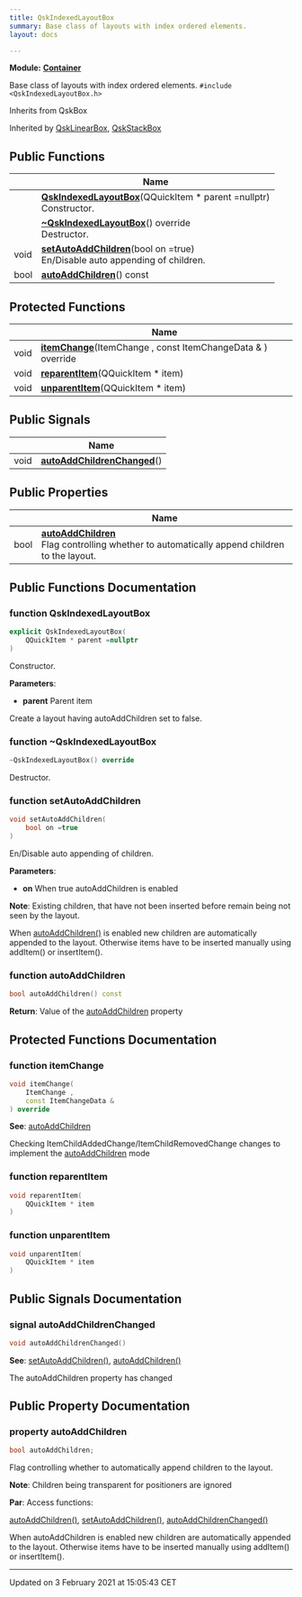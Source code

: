 ```yaml
---
title: QskIndexedLayoutBox
summary: Base class of layouts with index ordered elements. 
layout: docs

---
```



**Module:** **[Container](/docs/modules/group__container/)**



Base class of layouts with index ordered elements. 
`#include <QskIndexedLayoutBox.h>`

Inherits from QskBox

Inherited by [QskLinearBox](/docs/classes/classQskLinearBox/), [QskStackBox](/docs/classes/classQskStackBox/)

## Public Functions

|                | Name           |
| -------------- | -------------- |
| | **[QskIndexedLayoutBox](/docs/classes/classQskIndexedLayoutBox/#function-qskindexedlayoutbox)**(QQuickItem * parent =nullptr)<br>Constructor.  |
| | **[~QskIndexedLayoutBox](/docs/classes/classQskIndexedLayoutBox/#function-~qskindexedlayoutbox)**() override<br>Destructor.  |
| void | **[setAutoAddChildren](/docs/classes/classQskIndexedLayoutBox/#function-setautoaddchildren)**(bool on =true)<br>En/Disable auto appending of children.  |
| bool | **[autoAddChildren](/docs/classes/classQskIndexedLayoutBox/#function-autoaddchildren)**() const |

## Protected Functions

|                | Name           |
| -------------- | -------------- |
| void | **[itemChange](/docs/classes/classQskIndexedLayoutBox/#function-itemchange)**(ItemChange , const ItemChangeData & ) override |
| void | **[reparentItem](/docs/classes/classQskIndexedLayoutBox/#function-reparentitem)**(QQuickItem * item) |
| void | **[unparentItem](/docs/classes/classQskIndexedLayoutBox/#function-unparentitem)**(QQuickItem * item) |

## Public Signals

|                | Name           |
| -------------- | -------------- |
| void | **[autoAddChildrenChanged](/docs/classes/classQskIndexedLayoutBox/#signal-autoaddchildrenchanged)**() |

## Public Properties

|                | Name           |
| -------------- | -------------- |
| bool | **[autoAddChildren](/docs/classes/classQskIndexedLayoutBox/#property-autoaddchildren)** <br>Flag controlling whether to automatically append children to the layout.  |

## Public Functions Documentation

### function QskIndexedLayoutBox

```cpp
explicit QskIndexedLayoutBox(
    QQuickItem * parent =nullptr
)
```

Constructor. 

**Parameters**: 

  * **parent** Parent item 


Create a layout having autoAddChildren set to false.


### function ~QskIndexedLayoutBox

```cpp
~QskIndexedLayoutBox() override
```

Destructor. 

### function setAutoAddChildren

```cpp
void setAutoAddChildren(
    bool on =true
)
```

En/Disable auto appending of children. 

**Parameters**: 

  * **on** When true autoAddChildren is enabled


**Note**: Existing children, that have not been inserted before remain being not seen by the layout. 

When [autoAddChildren()](/docs/classes/classQskIndexedLayoutBox/#property-autoaddchildren) is enabled new children are automatically appended to the layout. Otherwise items have to be inserted manually using addItem() or insertItem().


### function autoAddChildren

```cpp
bool autoAddChildren() const
```


**Return**: Value of the [autoAddChildren](/docs/classes/classQskIndexedLayoutBox/#property-autoaddchildren) property 

## Protected Functions Documentation

### function itemChange

```cpp
void itemChange(
    ItemChange ,
    const ItemChangeData & 
) override
```


**See**: [autoAddChildren](/docs/classes/classQskIndexedLayoutBox/#property-autoaddchildren)

Checking ItemChildAddedChange/ItemChildRemovedChange changes to implement the [autoAddChildren](/docs/classes/classQskIndexedLayoutBox/#property-autoaddchildren) mode


### function reparentItem

```cpp
void reparentItem(
    QQuickItem * item
)
```


### function unparentItem

```cpp
void unparentItem(
    QQuickItem * item
)
```


## Public Signals Documentation

### signal autoAddChildrenChanged

```cpp
void autoAddChildrenChanged()
```


**See**: [setAutoAddChildren()](/docs/classes/classQskIndexedLayoutBox/#function-setautoaddchildren), [autoAddChildren()](/docs/classes/classQskIndexedLayoutBox/#property-autoaddchildren)

The autoAddChildren property has changed 


## Public Property Documentation

### property autoAddChildren

```cpp
bool autoAddChildren;
```

Flag controlling whether to automatically append children to the layout. 

**Note**: Children being transparent for positioners are ignored

**Par**: Access functions:

[autoAddChildren()](/docs/classes/classQskIndexedLayoutBox/#property-autoaddchildren), [setAutoAddChildren()](/docs/classes/classQskIndexedLayoutBox/#function-setautoaddchildren), [autoAddChildrenChanged()](/docs/classes/classQskIndexedLayoutBox/#signal-autoaddchildrenchanged)

When autoAddChildren is enabled new children are automatically appended to the layout. Otherwise items have to be inserted manually using addItem() or insertItem().


-------------------------------

Updated on  3 February 2021 at 15:05:43 CET